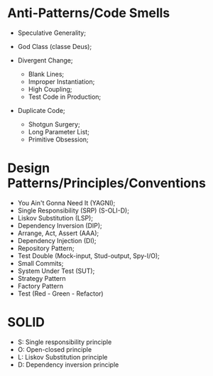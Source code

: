 # Anti-Patterns/Code Smells

- Speculative Generality;
- God Class (classe Deus);

- Divergent Change;
  - Blank Lines;
  - Improper Instantiation;
  - High Coupling;
  - Test Code in Production;
- Duplicate Code;
  - Shotgun Surgery;
  - Long Parameter List;
  - Primitive Obsession;

# Design Patterns/Principles/Conventions

- You Ain't Gonna Need It (YAGNI);
- Single Responsibility (SRP) (S-OLI-D);
- Liskov Substitution (LSP);
- Dependency Inversion (DIP);
- Arrange, Act, Assert (AAA);
- Dependency Injection (DI);
- Repository Pattern;
- Test Double (Mock-input, Stud-output, Spy-I/O);
- Small Commits;
- System Under Test (SUT);
- Strategy Pattern
- Factory Pattern
- Test (Red - Green - Refactor)

# SOLID

- S: Single responsibility principle
- O: Open-closed principle
- L: Liskov Substitution principle
- D: Dependency inversion principle
